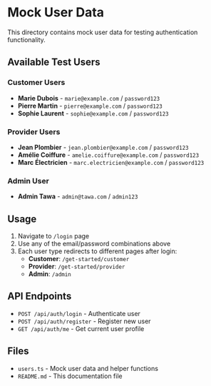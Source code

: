 # Mock User Data

This directory contains mock user data for testing authentication functionality.

## Available Test Users

### Customer Users
- **Marie Dubois** - `marie@example.com` / `password123`
- **Pierre Martin** - `pierre@example.com` / `password123`
- **Sophie Laurent** - `sophie@example.com` / `password123`

### Provider Users
- **Jean Plombier** - `jean.plombier@example.com` / `password123`
- **Amélie Coiffure** - `amelie.coiffure@example.com` / `password123`
- **Marc Électricien** - `marc.electricien@example.com` / `password123`

### Admin User
- **Admin Tawa** - `admin@tawa.com` / `admin123`

## Usage

1. Navigate to `/login` page
2. Use any of the email/password combinations above
3. Each user type redirects to different pages after login:
   - **Customer**: `/get-started/customer`
   - **Provider**: `/get-started/provider`
   - **Admin**: `/admin`

## API Endpoints

- `POST /api/auth/login` - Authenticate user
- `POST /api/auth/register` - Register new user
- `GET /api/auth/me` - Get current user profile

## Files

- `users.ts` - Mock user data and helper functions
- `README.md` - This documentation file